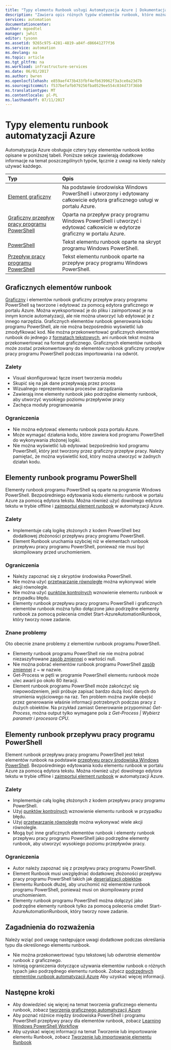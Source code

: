 ```yaml
---
title: "Typy elementu Runbook usługi Automatyzacja Azure | Dokumentacja firmy Microsoft"
description: "Zawiera opis różnych typów elementów runbook, które można używać w automatyzacji Azure i zagadnienia, które należy wziąć pod uwagę podczas określania typu. "
services: automation
documentationcenter: 
author: mgoedtel
manager: jwhit
editor: tysonn
ms.assetid: 9265c975-4281-4819-a84f-d86641277f36
ms.service: automation
ms.devlang: na
ms.topic: article
ms.tgt_pltfrm: na
ms.workload: infrastructure-services
ms.date: 06/01/2017
ms.author: bwren
ms.openlocfilehash: e859aef473b433fbf4efb639962f3a3ce0a23d7b
ms.sourcegitcommit: f537befafb079256fba0529ee554c034d73f36b0
ms.translationtype: MT
ms.contentlocale: pl-PL
ms.lasthandoff: 07/11/2017
---
```

# <a name="azure-automation-runbook-types"></a>Typy elementu runbook automatyzacji Azure
Automatyzacja Azure obsługuje cztery typy elementów runbook krótko opisane w poniższej tabeli.  Poniższe sekcje zawierają dodatkowe informacje na temat poszczególnych typów, łącznie z uwagi na kiedy należy używać każdego.

| Typ | Opis |
|:--- |:--- |
| [Element graficzny](#graphical-runbooks) |Na podstawie środowiska Windows PowerShell i utworzony i edytowany całkowicie edytora graficznego usługi w portalu Azure. |
| [Graficzny przepływ pracy programu PowerShell](#graphical-runbooks) |Oparta na przepływ pracy programu Windows PowerShell i utworzyć i edytować całkowicie w edytorze graficzny w portalu Azure. |
| [PowerShell](#powershell-runbooks) |Tekst elementu runbook oparte na skrypt programu Windows PowerShell. |
| [Przepływ pracy programu PowerShell](#powershell-workflow-runbooks) |Tekst elementu runbook oparte na przepływ pracy programu Windows PowerShell. |

## <a name="graphical-runbooks"></a>Graficznych elementów runbook
[Graficzny](automation-runbook-types.md#graphical-runbooks) i elementów runbook graficzny przepływ pracy programu PowerShell są tworzone i edytować za pomocą edytora graficznego w portalu Azure.  Można wyeksportować je do pliku i zaimportować je na innym koncie automatyzacji, ale nie można utworzyć lub edytować je z innego narzędzia.  Graficznych elementów runbook generowania kodu programu PowerShell, ale nie można bezpośrednio wyświetlić lub zmodyfikować kod. Nie można przekonwertować graficznych elementów runbook do jednego z [formatach tekstowych](automation-runbook-types.md), ani runbook tekst można przekonwertować na format graficznego. Graficznych elementów runbook może zostać przekonwertowany do elementów runbook graficzny przepływ pracy programu PowerShell podczas importowania i na odwrót.

### <a name="advantages"></a>Zalety
* Visual skonfigurować łącze insert tworzenia modelu  
* Skupić się na jak dane przepływają przez proces  
* Wizualnego reprezentowania procesów zarządzania  
* Zawierają inne elementy runbook jako podrzędne elementy runbook, aby utworzyć wysokiego poziomu przepływów pracy  
* Zachęca moduły programowania  


### <a name="limitations"></a>Ograniczenia
* Nie można edytować elementu runbook poza portalu Azure.
* Może wymagać działania kodu, które zawiera kod programu PowerShell do wykonywania złożonej logiki.
* Nie można wyświetlić lub edytować bezpośrednio kod programu PowerShell, który jest tworzony przez graficzny przepływ pracy. Należy pamiętać, że można wyświetlić kod, który można utworzyć w żadnych działań kodu.

## <a name="powershell-runbooks"></a>Elementy runbook programu PowerShell
Elementy runbook programu PowerShell są oparte na programie Windows PowerShell.  Bezpośredniego edytowania kodu elementu runbook w portalu Azure za pomocą edytora tekstu.  Można również użyć dowolnego edytora tekstu w trybie offline i [zaimportuj element runbook](http://msdn.microsoft.com/library/azure/dn643637.aspx) w automatyzacji Azure.

### <a name="advantages"></a>Zalety
* Implementuje całą logikę złożonych z kodem PowerShell bez dodatkowej złożoności przepływu pracy programu PowerShell. 
* Element Runbook uruchamia szybciej niż w elementach runbook przepływu pracy programu PowerShell, ponieważ nie musi być skompilowany przed uruchomieniem.

### <a name="limitations"></a>Ograniczenia
* Należy zapoznać się z skryptów środowiska PowerShell.
* Nie można użyć [przetwarzanie równoległe](automation-powershell-workflow.md#parallel-processing) można wykonywać wiele akcji równolegle.
* Nie można użyć [punktów kontrolnych](automation-powershell-workflow.md#checkpoints) wznowienie elementu runbook w przypadku błędu.
* Elementy runbook przepływu pracy programu PowerShell i graficznych elementów runbook można tylko dołączone jako podrzędne elementy runbook za pomocą polecenia cmdlet Start-AzureAutomationRunbook, który tworzy nowe zadanie.

### <a name="known-issues"></a>Znane problemy
Oto obecnie znane problemy z elementów runbook programu PowerShell.

* Elementy runbook programu PowerShell nie nie można pobrać niezaszyfrowane [zasób zmiennej](automation-variables.md) o wartości null.
* Nie można pobrać elementów runbook programu PowerShell [zasób zmiennej](automation-variables.md) z  *~*  w nazwie.
* Get-Process w pętli w programie PowerShell elementu runbook może ulec awarii po około 80 iteracji. 
* Element runbook programu PowerShell może zakończyć się niepowodzeniem, jeśli próbuje zapisać bardzo dużą ilość danych do strumienia wyjściowego na raz.   Ten problem można zwykle obejść przez generowanie właśnie informacji potrzebnych podczas pracy z dużych obiektów.  Na przykład zamiast Generowanie przypominać *Get-Process*, można output tylko wymagane pola z *Get-Process | Wybierz parametr i procesora CPU*.

## <a name="powershell-workflow-runbooks"></a>Elementy runbook przepływu pracy programu PowerShell
Element runbook przepływu pracy programu PowerShell jest tekst elementów runbook na podstawie [przepływu pracy środowiska Windows PowerShell](automation-powershell-workflow.md).  Bezpośredniego edytowania kodu elementu runbook w portalu Azure za pomocą edytora tekstu.  Można również użyć dowolnego edytora tekstu w trybie offline i [zaimportuj element runbook](http://msdn.microsoft.com/library/azure/dn643637.aspx) w automatyzacji Azure.

### <a name="advantages"></a>Zalety
* Implementuje całą logikę złożonych z kodem przepływu pracy programu PowerShell.
* Użyj [punktów kontrolnych](automation-powershell-workflow.md#checkpoints) wznowienie elementu runbook w przypadku błędu.
* Użyj [przetwarzanie równoległe](automation-powershell-workflow.md#parallel-processing) można wykonywać wiele akcji równolegle.
* Mogą być inne graficznych elementów runbook i elementy runbook przepływu pracy programu PowerShell jako podrzędne elementy runbook, aby utworzyć wysokiego poziomu przepływów pracy.

### <a name="limitations"></a>Ograniczenia
* Autor należy zapoznać się z przepływu pracy programu PowerShell.
* Element Runbook musi uwzględniać dodatkowej złożoności przepływu pracy programu PowerShell takich jak [deserializacji obiektów](automation-powershell-workflow.md#code-changes).
* Elementu Runbook dłużej, aby uruchomić niż elementów runbook programu PowerShell, ponieważ musi on skompilowany przed uruchomieniem.
* Elementy runbook programu PowerShell można dołączyć jako podrzędne elementy runbook tylko za pomocą polecenia cmdlet Start-AzureAutomationRunbook, który tworzy nowe zadanie.

## <a name="considerations"></a>Zagadnienia do rozważenia
Należy wziąć pod uwagę następujące uwagi dodatkowe podczas określania typu dla określonego elementu runbook.

* Nie można przekonwertować typu tekstowej lub odwrotnie elementów runbook z graficznego.
* Istnieją ograniczenia dotyczące używania elementów runbook o różnych typach jako podrzędnego elementu runbook.  Zobacz [podrzędnych elementów runbook automatyzacji Azure](automation-child-runbooks.md) Aby uzyskać więcej informacji.

## <a name="next-steps"></a>Następne kroki
* Aby dowiedzieć się więcej na temat tworzenia graficznego elementu runbook, zobacz [tworzenia graficznego automatyzacji Azure](automation-graphical-authoring-intro.md)
* Aby poznać różnice między środowiska PowerShell i programu PowerShell przepływy pracy dla elementów runbook, zobacz [Learning Windows PowerShell Workflow](automation-powershell-workflow.md)
* Aby uzyskać więcej informacji na temat Tworzenie lub importowanie elementu Runbook, zobacz [Tworzenie lub importowanie elementu Runbook](automation-creating-importing-runbook.md)

